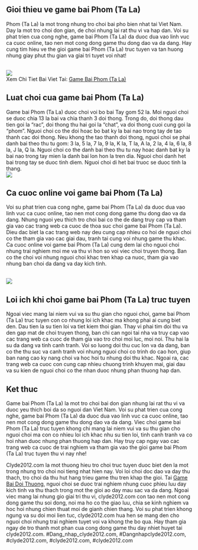 <h2> Gioi thieu ve game bai Phom (Ta La) </h2><p> Phom (Ta La) la mot trong nhung tro choi bai pho bien nhat tai Viet Nam. Day la mot tro choi don gian, de choi nhung lai rat thu vi va hap dan. Voi su phat trien cua cong nghe, game bai Phom (Ta La) da duoc dua vao linh vuc ca cuoc online, tao nen mot cong dong game thu dong dao va da dang. Hay cung tim hieu ve the gioi game bai Phom (Ta La) truc tuyen va tan huong nhung giay phut thu gian va giai tri tuyet voi nhat! </p><br><img src="https://clyde2012.com/wp-content/uploads/2025/02/game-bai-phom-1.webp"></br>
Xem Chi Tiet Bai Viet Tai: <a href="https://clyde2012.com/game-bai-phom-ta-la/">Game Bai Phom (Ta La)</a><h2> Luat choi cua game bai Phom (Ta La) </h2><p> Game bai Phom (Ta La) duoc choi voi bo bai Tay gom 52 la. Moi nguoi choi se duoc chia 13 la bai va chia thanh 3 doi thong. Trong do, doi thong dau tien goi la “rac”, doi thong thu hai goi la “chat”, va doi thong cuoi cung goi la “phom”. Nguoi choi co the doi hoac bo bat ky la bai nao trong tay de tao thanh cac doi thong. Neu khong the tao thanh doi thong, nguoi choi se phai danh bai theo thu tu gom: 3 la, 5 la, 7 la, 9 la, K la, T la, A la, 2 la, 4 la, 6 la, 8 la, J la, Q la. Nguoi choi co the danh bai theo thu tu nay hoac danh bat ky la bai nao trong tay mien la danh bai lon hon la tren dia. Nguoi choi danh het bai trong tay se duoc tinh diem. Nguoi choi di het bai truoc se duoc tinh la thang. <br><img src="https://clyde2012.com/wp-content/uploads/2025/02/game-bai-phom-3.webp"></br><h2> Ca cuoc online voi game bai Phom (Ta La) </h2><p> Voi su phat trien cua cong nghe, game bai Phom (Ta La) da duoc dua vao linh vuc ca cuoc online, tao nen mot cong dong game thu dong dao va da dang. Nhung nguoi yeu thich tro choi bai co the de dang truy cap va tham gia vao cac trang web ca cuoc de thoa suc choi game bai Phom (Ta La). Dieu dac biet la cac trang web nay deu cung cap nhieu co hoi de nguoi choi co the tham gia vao cac giai dau, tranh tai cung voi nhung game thu khac. Ca cuoc online voi game bai Phom (Ta La) cung dem lai cho nguoi choi nhung trai nghiem moi me va thu vi hon so voi viec choi truyen thong. Ban co the choi voi nhung nguoi choi khac tren khap ca nuoc, tham gia vao nhung ban choi da dang va day kich tinh. </p><br><img src="https://clyde2012.com/wp-content/uploads/2025/02/game-bai-phom-2.webp"></br><h2> Loi ich khi choi game bai Phom (Ta La) truc tuyen </h2><p> Ngoai viec mang lai niem vui va su thu gian cho nguoi choi, game bai Phom (Ta La) truc tuyen con co nhung loi ich khac ma khong phai ai cung biet den. Dau tien la su tien loi va tiet kiem thoi gian. Thay vi phai tim doi thu va den gap mat de choi truyen thong, ban chi can ngoi tai nha va truy cap vao cac trang web ca cuoc de tham gia vao tro choi moi luc, moi noi. Thu hai la su da dang va tinh canh tranh. Voi so luong doi thu cuc lon va da dang, ban co the thu suc va canh tranh voi nhung nguoi choi co trinh do cao hon, giup ban nang cao ky nang choi va hoc hoi tu nhung doi thu khac. Ngoai ra, cac trang web ca cuoc con cung cap nhieu chuong trinh khuyen mai, giai dau va su kien de nguoi choi co the nhan duoc nhung phan thuong hap dan. <h2> Ket thuc </h2><p> Game bai Phom (Ta La) la mot tro choi bai don gian nhung lai rat thu vi va duoc yeu thich boi da so nguoi dan Viet Nam. Voi su phat trien cua cong nghe, game bai Phom (Ta La) da duoc dua vao linh vuc ca cuoc online, tao nen mot cong dong game thu dong dao va da dang. Viec choi game bai Phom (Ta La) truc tuyen khong chi mang lai niem vui va su thu gian cho nguoi choi ma con co nhieu loi ich khac nhu su tien loi, tinh canh tranh va co hoi nhan duoc nhung phan thuong hap dan. Hay truy cap ngay vao cac trang web ca cuoc de trai nghiem va tham gia vao the gioi game bai Phom (Ta La) truc tuyen thu vi nay nhe! </p><p>Clyde2012.com la mot thuong hieu tro choi truc tuyen duoc biet den la mot trong nhung tro choi noi tieng nhat hien nay. Voi loi choi doc dao va day thu thach, tro choi da thu hut hang trieu game thu tren khap the gioi. Tai <a href="https://clyde2012.com/">Game Bai Doi Thuong</a>, nguoi choi se duoc trai nghiem nhung cuoc phieu luu day kich tinh va thu thach trong mot the gioi ao day mau sac va da dang. Ngoai viec mang lai nhung gio giai tri thu vi, clyde2012.com con tao nen mot cong dong game thu soi dong, noi ma ho co the giao luu, chia se kinh nghiem va hoc hoi nhung chien thuat moi de gianh chien thang. Voi su phat trien khong ngung va su doi moi lien tuc, clyde2012.com hua hen se mang den cho nguoi choi nhung trai nghiem tuyet voi va khong the bo qua. Hay tham gia ngay de tro thanh mot phan cua cong dong game thu day nhiet huyet tai clyde2012.com.
#Dang_nhap_clyde2012.com, #Dangnhapclyde2012.com, #clyde2012.com, #clyde2012.com, #clyde2012.com
